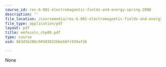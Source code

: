 ```yaml
---
course_id: res-6-001-electromagnetic-fields-and-energy-spring-2008
description: ''
file_location: /coursemedia/res-6-001-electromagnetic-fields-and-energy-spring-2008/863d5b280c94383822b6eb8fc939af2b_emfesoln_chp06.pdf
file_type: application/pdf
layout: pdf
title: emfesoln_chp06.pdf
type: course
uid: 863d5b280c94383822b6eb8fc939af2b

---
```

None